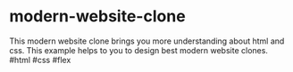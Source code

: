 # modern-website-clone
This modern website clone brings you more understanding about html and css.
This example helps to you to design best modern website clones.
#html #css #flex
